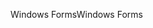 <span data-ttu-id="987e5-101">Windows Forms</span><span class="sxs-lookup"><span data-stu-id="987e5-101">Windows Forms</span></span>